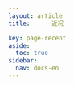```yaml
---
layout: article
title:      近况

key: page-recent
aside:
  toc: true
sidebar:
  nav: docs-en
---
```


